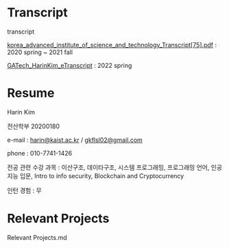 # Transcript
transcript

[korea_advanced_institute_of_science_and_technology_Transcript[75].pdf](https://github.com/haaarink/Transcript/files/8709126/korea_advanced_institute_of_science_and_technology_Transcript.75.pdf)
: 2020 spring ~ 2021 fall

[GATech_HarinKim_eTranscript](https://user-images.githubusercontent.com/92988939/168836365-5c94648d-bb7f-47cb-9d25-2f3aca44a197.jpg)
: 2022 spring

# Resume
Harin Kim

전산학부 20200180

e-mail : harin@kaist.ac.kr / gkflsl02@gmail.com

phone : 010-7741-1426

전공 관련 수강 과목 : 이산구조, 데이타구조, 시스템 프로그래밍, 프로그래밍 언어, 인공지능 입문<Physical AI>, Intro to info security, Blockchain and Cryptocurrency
  
인턴 경험 : 무
  
# Relevant Projects
  Relevant Projects.md


